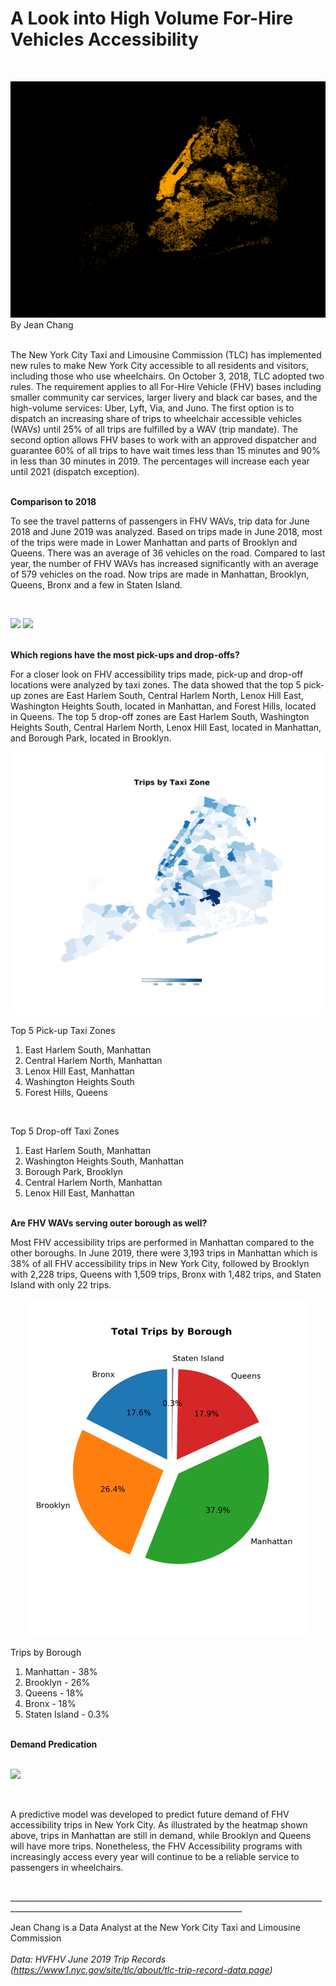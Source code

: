 # A Look into High Volume For-Hire Vehicles Accessibility

<br/>
<p>
    <img src="/Images/header.png"/>
By Jean Chang
<br/><br/>

The New York City Taxi and Limousine Commission (TLC) has implemented new rules to make New York City accessible to all residents and visitors, including those who use wheelchairs. On October 3, 2018, TLC adopted two rules. The requirement applies to all For-Hire Vehicle (FHV) bases including smaller community car services, larger livery and black car bases, and the high-volume services: Uber, Lyft, Via, and Juno. The first option is to dispatch an increasing share of trips to wheelchair accessible vehicles (WAVs) until 25% of all trips are fulfilled by a WAV (trip mandate). The second option allows FHV bases to work with an approved dispatcher and guarantee 60% of all trips to have wait times less than 15 minutes and 90% in less than 30 minutes in 2019. The percentages will increase each year until 2021 (dispatch exception). 


<br/>**Comparison to 2018** <br/>

To see the travel patterns of passengers in FHV WAVs, trip data for June 2018 and June 2019 was analyzed. Based on trips made in June 2018, most of the trips were made in Lower Manhattan and parts of Brooklyn and Queens. There was an average of 36 vehicles on the road. Compared to last year, the number of FHV WAVs has increased significantly with an average of 579 vehicles on the road. Now trips are made in Manhattan, Brooklyn, Queens, Bronx and a few in Staten Island.  

<br/>
<p float="left">
    <img src="/Images/June_2018.png" width="425"/>
    <img src="/Images/June_2019.png" width="425"/>
</p>

<br/>**Which regions have the most pick-ups and drop-offs?** <br/>

For a closer look on FHV accessibility trips made, pick-up and drop-off locations were analyzed by taxi zones. The data showed that the top 5 pick-up zones are East Harlem South, Central Harlem North, Lenox Hill East, Washington Heights South, located in Manhattan, and Forest Hills, located in Queens. The top 5 drop-off zones are East Harlem South, Washington Heights South, Central Harlem North, Lenox Hill East, located in Manhattan, and Borough Park, located in Brooklyn.

<p align="center">
    <img src="/Images/zones_choropleth.png" width="700"/>
</p>

Top 5 Pick-up Taxi Zones  
<ol type="1">
  <li>East Harlem South, Manhattan</li>
  <li>Central Harlem North, Manhattan</li>
  <li>Lenox Hill East, Manhattan</li>
  <li>Washington Heights South</li>
  <li>Forest Hills, Queens</li>
</ol>

<br/>

Top 5 Drop-off Taxi Zones                                                                                                 
<ol type="1">
  <li>East Harlem South, Manhattan</li>
  <li>Washington Heights South, Manhattan</li>
  <li>Borough Park, Brooklyn</li>
  <li>Central Harlem North, Manhattan</li>
  <li>Lenox Hill East, Manhattan</li>
</ol>

<br/>**Are FHV WAVs serving outer borough as well?** <br/>

Most FHV accessibility trips are performed in Manhattan compared to the other boroughs. In June 2019, there were 3,193 trips in Manhattan which is 38% of all FHV accessibility trips in New York City, followed by Brooklyn with 2,228 trips, Queens with 1,509 trips, Bronx with 1,482 trips, and Staten Island with only 22 trips. 

<p align="center">
    <img src="/Images/pie_chart.png" alt="drawing" width="450"/>
</p>

Trips by Borough                                                                                                          
<ol type="1">
  <li>Manhattan - 38%</li>
  <li>Brooklyn - 26%</li>
  <li>Queens - 18%</li>
  <li>Bronx - 18%</li>
  <li>Staten Island - 0.3%</li>
</ol>

<br/>**Demand Predication** <br/><br/>

<p>
    <img src="/Images/Trip_Forecast.png"/>
</p>
<br/>

A predictive model was developed to predict future demand of FHV accessibility trips in New York City. As illustrated by the heatmap shown above, trips in Manhattan are still in demand, while Brooklyn and Queens will have more trips. Nonetheless, the FHV Accessibility programs with increasingly access every year will continue to be a reliable service to passengers in wheelchairs. 

<br/>
________________________________________________________________________________________________________________________________________

Jean Chang is a Data Analyst at the New York City Taxi and Limousine Commission
<br/>
<br/>
*Data: HVFHV June 2019 Trip Records (https://www1.nyc.gov/site/tlc/about/tlc-trip-record-data.page)*

